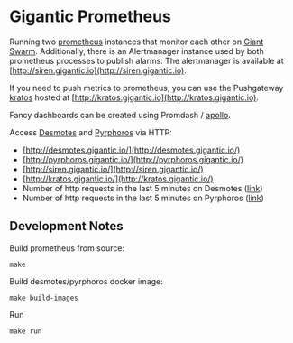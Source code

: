 # Gigantic Prometheus

Running two [prometheus](http://prometheus.io/) instances that monitor each other on [Giant Swarm](https://giantswarm.io/).
Additionally, there is an Alertmanager instance used by both prometheus processes to publish alarms. The alertmanager 
is available at [http://siren.gigantic.io](http://siren.gigantic.io).

If you need to push metrics to prometheus, you can use the Pushgateway [kratos](http://en.wikipedia.org/wiki/Kratos) 
hosted at [http://kratos.gigantic.io](http://kratos.gigantic.io).

Fancy dashboards can be created using Promdash / [apollo](http://apollo.gigantic.io).

Access [Desmotes](http://en.wikipedia.org/wiki/Prometheus) and [Pyrphoros](http://en.wikipedia.org/wiki/Prometheus) via HTTP:

* [http://desmotes.gigantic.io/](http://desmotes.gigantic.io/)
* [http://pyrphoros.gigantic.io/](http://pyrphoros.gigantic.io/)
* [http://siren.gigantic.io/](http://siren.gigantic.io/)
* [http://kratos.gigantic.io/](http://kratos.gigantic.io/)
* Number of http requests in the last 5 minutes on Desmotes ([link](http://pyrphoros.gigantic.io/graph#%5B%7B%22expr%22%3A%22delta(http_requests_total%5B5m%5D)%22%2C%22range_input%22%3A%221h%22%2C%22end_input%22%3A%22%22%2C%22step_input%22%3A%22%22%2C%22stacked%22%3A%22%22%2C%22tab%22%3A0%7D%5D))
* Number of http requests in the last 5 minutes on Pyrphoros ([link](http://desmotes.gigantic.io/graph#%5B%7B%22expr%22%3A%22delta(http_requests_total%5B5m%5D)%22%2C%22range_input%22%3A%221h%22%2C%22end_input%22%3A%22%22%2C%22step_input%22%3A%22%22%2C%22stacked%22%3A%22%22%2C%22tab%22%3A0%7D%5D))

## Development Notes

Build prometheus from source: 

    make

Build desmotes/pyrphoros docker image:

    make build-images

Run 

    make run
